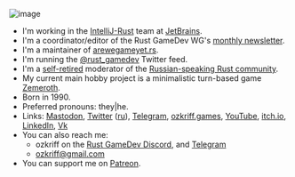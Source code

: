 <!-- markdownlint-disable first-line-heading -->

![image](https://user-images.githubusercontent.com/662976/205586676-76c33684-de9a-40e7-8a8f-0a7084ee6888.png)

- I'm working in the [IntelliJ-Rust] team at [JetBrains].
- I'm a coordinator/editor of the Rust GameDev WG's [monthly newsletter].
- I'm a maintainer of [arewegameyet.rs].
- I'm running the [@rust_gamedev] Twitter feed.
- I'm a [self-retired](https://t.me/s/ozkriff_games/47) moderator of the [Russian-speaking Rust community].
- My current main hobby project is a minimalistic turn-based game [Zemeroth].
- Born in 1990.
- Preferred pronouns: they|he.
- Links:
  [Mastodon](https://mastodon.gamedev.place/@ozkriff),
  [Twitter](https://twitter.com/ozkriff) ([ru](https://twitter.com/ozkriff_ru)),
  [Telegram](https://t.me/s/ozkriff_games),
  [ozkriff.games](https://ozkriff.games),
  [YouTube](https://youtube.com/c/andreylesnikov/videos),
  [itch.io](https://ozkriff.itch.io),
  [LinkedIn](https://linkedin.com/in/ozkriff),
  [Vk](https://vk.com/ozkriff)
- You can also reach me:
  - ozkriff on the [Rust GameDev Discord](https://discord.gg/yNtPTb2),
    and [Telegram](https://t.me/ozkriff)
  - ozkriff@gmail.com
- You can support me on [Patreon](https://patreon.com/ozkriff).

[IntelliJ-Rust]: https://github.com/intellij-rust/intellij-rust
[JetBrains]: https://jetbrains.com
[Zemeroth]: https://github.com/ozkriff/zemeroth
[Russian-speaking Rust community]: https://rust-lang.ru
[@rust_gamedev]: https://twitter.com/rust_gamedev
[arewegameyet.rs]: https://arewegameyet.rs
[monthly newsletter]: https://rust-gamedev.github.io
